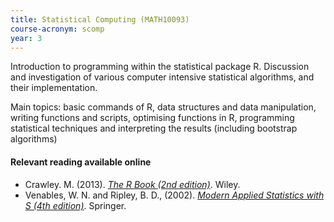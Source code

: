 ```yaml
---
title: Statistical Computing (MATH10093)
course-acronym: scomp
year: 3
---
```


Introduction to programming within the statistical package R. Discussion and investigation  of various computer intensive statistical algorithms, and their implementation.

Main topics: basic commands of R, data structures and data manipulation, writing functions and scripts, optimising functions in R, programming statistical techniques and interpreting the results (including bootstrap algorithms)

#### Relevant reading available online

- Crawley. M. (2013). [*The R Book (2nd edition)*](https://discovered.ed.ac.uk/permalink/f/1s15qcp/TN_cdi_skillsoft_books24x7_bks00044455). Wiley.
- Venables, W. N. and Ripley, B. D., (2002). [*Modern Applied Statistics with S (4th edition)*](https://discovered.ed.ac.uk/permalink/f/1s15qcp/TN_cdi_springer_bookarchives_10_1007_978_0_387_21706_2). Springer.